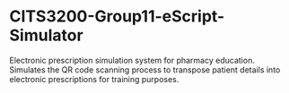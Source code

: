 # CITS3200-Group11-eScript-Simulator
Electronic prescription simulation system for pharmacy education. Simulates the QR code scanning process to transpose patient details into electronic prescriptions for training purposes.
